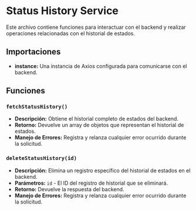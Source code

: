 # Status History Service

Este archivo contiene funciones para interactuar con el backend y realizar operaciones relacionadas con el historial de estados.

## Importaciones

- **instance:** Una instancia de Axios configurada para comunicarse con el backend.

## Funciones

### `fetchStatusHistory()`

- **Descripción:** Obtiene el historial completo de estados del backend.
- **Retorno:** Devuelve un array de objetos que representan el historial de estados.
- **Manejo de Errores:** Registra y relanza cualquier error ocurrido durante la solicitud.

### `deleteStatusHistory(id)`

- **Descripción:** Elimina un registro específico del historial de estados en el backend.
- **Parámetros:** `id` - El ID del registro de historial que se eliminará.
- **Retorno:** Devuelve la respuesta del backend.
- **Manejo de Errores:** Registra y relanza cualquier error ocurrido durante la solicitud.
